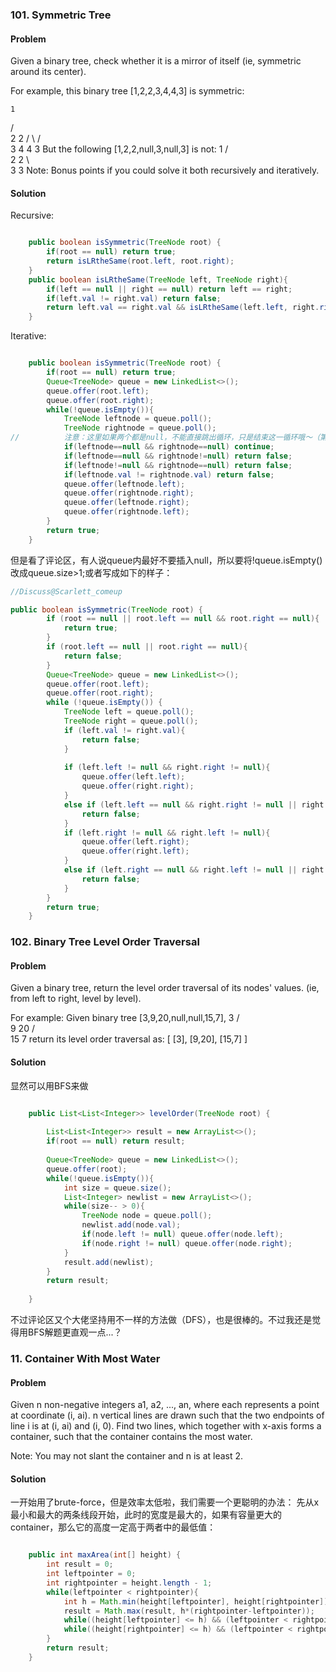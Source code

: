 ### 101. Symmetric Tree
#### Problem
Given a binary tree, check whether it is a mirror of itself (ie, symmetric around its center).

For example, this binary tree [1,2,2,3,4,4,3] is symmetric:

    1
   / \
  2   2
 / \ / \
3  4 4  3
But the following [1,2,2,null,3,null,3] is not:
    1
   / \
  2   2
   \   \
   3    3
Note:
Bonus points if you could solve it both recursively and iteratively.

#### Solution
Recursive:
```java

    public boolean isSymmetric(TreeNode root) {
        if(root == null) return true;
        return isLRtheSame(root.left, root.right);
    }
    public boolean isLRtheSame(TreeNode left, TreeNode right){
        if(left == null || right == null) return left == right;
        if(left.val != right.val) return false;
        return left.val == right.val && isLRtheSame(left.left, right.right) && isLRtheSame(left.right, right.left);
    }

```

Iterative:
``` java

    public boolean isSymmetric(TreeNode root) {
        if(root == null) return true;
        Queue<TreeNode> queue = new LinkedList<>();
        queue.offer(root.left);
        queue.offer(root.right);
        while(!queue.isEmpty()){
            TreeNode leftnode = queue.poll();
            TreeNode rightnode = queue.poll();
//          注意：这里如果两个都是null，不能直接跳出循环，只是结束这一循环哦～（第一次打犯的错）
            if(leftnode==null && rightnode==null) continue;
            if(leftnode==null && rightnode!=null) return false;
            if(leftnode!=null && rightnode==null) return false;
            if(leftnode.val != rightnode.val) return false;
            queue.offer(leftnode.left);
            queue.offer(rightnode.right);
            queue.offer(leftnode.right);
            queue.offer(rightnode.left);
        }
        return true;
    }

```
但是看了评论区，有人说queue内最好不要插入null，所以要将!queue.isEmpty()改成queue.size>1;或者写成如下的样子：

``` java
//Discuss@Scarlett_comeup

public boolean isSymmetric(TreeNode root) {
        if (root == null || root.left == null && root.right == null){
            return true;
        }
        if (root.left == null || root.right == null){
            return false;
        }
        Queue<TreeNode> queue = new LinkedList<>();
        queue.offer(root.left);
        queue.offer(root.right);
        while (!queue.isEmpty()) {
            TreeNode left = queue.poll();
            TreeNode right = queue.poll();
            if (left.val != right.val){
                return false;
            }
            
            if (left.left != null && right.right != null){
                queue.offer(left.left);
                queue.offer(right.right);
            }
            else if (left.left == null && right.right != null || right.right == null && left.left != null){
                return false;
            }
            if (left.right != null && right.left != null){
                queue.offer(left.right);
                queue.offer(right.left);
            }
            else if (left.right == null && right.left != null || right.left == null && left.right != null){
                return false;
            }
        }
        return true;
    }

```


### 102. Binary Tree Level Order Traversal
#### Problem
Given a binary tree, return the level order traversal of its nodes' values. (ie, from left to right, level by level).

For example:
Given binary tree [3,9,20,null,null,15,7],
    3
   / \
  9  20
    /  \
   15   7
return its level order traversal as:
[
  [3],
  [9,20],
  [15,7]
]
#### Solution
显然可以用BFS来做
```java

    public List<List<Integer>> levelOrder(TreeNode root) {
        
        List<List<Integer>> result = new ArrayList<>();
        if(root == null) return result;
        
        Queue<TreeNode> queue = new LinkedList<>();
        queue.offer(root);
        while(!queue.isEmpty()){
            int size = queue.size();
            List<Integer> newlist = new ArrayList<>();
            while(size-- > 0){
                TreeNode node = queue.poll();
                newlist.add(node.val);
                if(node.left != null) queue.offer(node.left);
                if(node.right != null) queue.offer(node.right);
            }
            result.add(newlist);     
        }
        return result;
        
    }

```
不过评论区又个大佬坚持用不一样的方法做（DFS），也是很棒的。不过我还是觉得用BFS解题更直观一点...？

### 11. Container With Most Water
#### Problem
Given n non-negative integers a1, a2, ..., an, where each represents a point at coordinate (i, ai). n vertical lines are drawn such that the two endpoints of line i is at (i, ai) and (i, 0). Find two lines, which together with x-axis forms a container, such that the container contains the most water.

Note: You may not slant the container and n is at least 2.

#### Solution
一开始用了brute-force，但是效率太低啦，我们需要一个更聪明的办法：
先从x最小和最大的两条线段开始，此时的宽度是最大的，如果有容量更大的container，那么它的高度一定高于两者中的最低值：
``` java

    public int maxArea(int[] height) {
        int result = 0;
        int leftpointer = 0;
        int rightpointer = height.length - 1;
        while(leftpointer < rightpointer){
            int h = Math.min(height[leftpointer], height[rightpointer]);
            result = Math.max(result, h*(rightpointer-leftpointer));
            while((height[leftpointer] <= h) && (leftpointer < rightpointer)) leftpointer ++;
            while((height[rightpointer] <= h) && (leftpointer < rightpointer)) rightpointer --;           
        }
        return result;
    }

```
